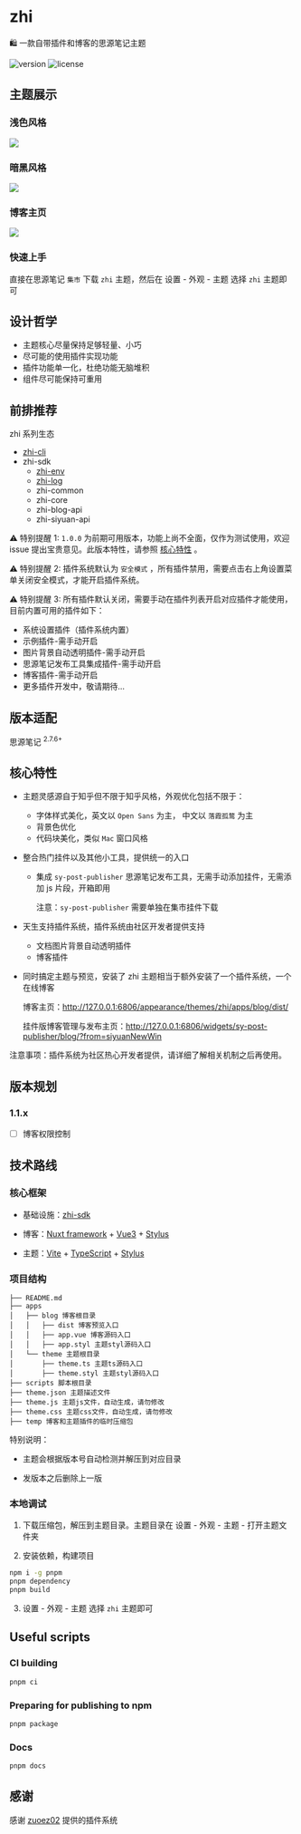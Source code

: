 # zhi

🛍️ 一款自带插件和博客的思源笔记主题

![version](https://img.shields.io/github/release/terwer/zhi.svg?style=flat-square)
![license](https://img.shields.io/badge/license-GPL-blue.svg?style=popout-square)

## 主题展示

### 浅色风格

![](https://static.terwergreen.com/test/202303050157804.png)

### 暗黑风格

![](https://static.terwergreen.com/test/202303050156263.png)

### 博客主页

![](https://static.terwergreen.com/test/202303052323466.png)

### 快速上手

直接在思源笔记 `集市` 下载 `zhi` 主题，然后在 <kbd>设置</kbd> - <kbd>外观</kbd> - <kbd>主题</kbd> 选择 `zhi` 主题即可

## 设计哲学

- 主题核心尽量保持足够轻量、小巧
- 尽可能的使用插件实现功能
- 插件功能单一化，杜绝功能无脑堆积
- 组件尽可能保持可重用

## 前排推荐

zhi 系列生态

- [zhi-cli](https://github.com/terwer/zhi-cli)
- zhi-sdk
  - [zhi-env](https://github.com/terwer/zhi-env)
  - [zhi-log](https://github.com/terwer/zhi-log)
  - zhi-common
  - zhi-core
  - zhi-blog-api
  - zhi-siyuan-api

⚠️ 特别提醒 1: `1.0.0` 为前期可用版本，功能上尚不全面，仅作为测试使用，欢迎 issue
提出宝贵意见。此版本特性，请参照 [核心特性](#核心特性) 。

⚠️ 特别提醒 2: 插件系统默认为 `安全模式` ，所有插件禁用，需要点击右上角设置菜单关闭安全模式，才能开启插件系统。

⚠️ 特别提醒 3: 所有插件默认关闭，需要手动在插件列表开启对应插件才能使用，目前内置可用的插件如下：

- 系统设置插件（插件系统内置）
- 示例插件-需手动开启
- 图片背景自动透明插件-需手动开启
- 思源笔记发布工具集成插件-需手动开启
- 博客插件-需手动开启
- 更多插件开发中，敬请期待...

## 版本适配

思源笔记 <sup>2.7.6+</sup>

## 核心特性

- 主题灵感源自于知乎但不限于知乎风格，外观优化包括不限于：

  - 字体样式美化，英文以 `Open Sans` 为主， 中文以 `落霞孤鹜` 为主
  - 背景色优化
  - 代码块美化，类似 `Mac` 窗口风格

- 整合热门挂件以及其他小工具，提供统一的入口

  - 集成 `sy-post-publisher` 思源笔记发布工具，无需手动添加挂件，无需添加 js 片段，开箱即用

    注意：`sy-post-publisher` 需要单独在集市挂件下载

- 天生支持插件系统，插件系统由社区开发者提供支持

  - 文档图片背景自动透明插件
  - 博客插件

- 同时搞定主题与预览，安装了 zhi 主题相当于额外安装了一个插件系统，一个在线博客

  博客主页：http://127.0.0.1:6806/appearance/themes/zhi/apps/blog/dist/

  挂件版博客管理与发布主页：http://127.0.0.1:6806/widgets/sy-post-publisher/blog/?from=siyuanNewWin

注意事项：插件系统为社区热心开发者提供，请详细了解相关机制之后再使用。

## 版本规划

### 1.1.x

- [ ] 博客权限控制

## 技术路线

### 核心框架

- 基础设施：[zhi-sdk](https://github.com/terwer/zhi-sdk)

- 博客：[Nuxt framework](https://nuxt.com/) + [Vue3](https://vuejs.org/) + [Stylus](https://stylus-lang.com/)

- 主题：[Vite](https://vitejs.dev/) + [TypeScript](https://www.typescriptlang.org/) + [Stylus](https://stylus-lang.com/)

### 项目结构

```
├── README.md
├── apps
│   ├── blog 博客根目录
│   │   ├── dist 博客预览入口
│   │   ├── app.vue 博客源码入口
│   │   ├── app.styl 主题styl源码入口
│   └── theme 主题根目录
│       ├── theme.ts 主题ts源码入口
│       ├── theme.styl 主题styl源码入口
├── scripts 脚本根目录
├── theme.json 主题描述文件         
├── theme.js 主题js文件，自动生成，请勿修改
├── theme.css 主题css文件，自动生成，请勿修改
├── temp 博客和主题插件的临时压缩包
```

特别说明：

- 主题会根据版本号自动检测并解压到对应目录

- 发版本之后删除上一版

### 本地调试

1. 下载压缩包，解压到主题目录。主题目录在 <kbd>设置</kbd> - <kbd>外观</kbd> - <kbd>主题</kbd> - <kbd>打开主题文件夹</kbd>

2. 安装依赖，构建项目

```bash
npm i -g pnpm
pnpm dependency
pnpm build
```

3. <kbd>设置</kbd> - <kbd>外观</kbd> - <kbd>主题</kbd> 选择 `zhi` 主题即可

## Useful scripts

### CI building

```bash
pnpm ci
```

### Preparing for publishing to npm

```bash
pnpm package
```

### Docs

```bash
pnpm docs
```

## 感谢

感谢 [zuoez02](https://github.com/zuoez02/siyuan-plugin-system) 提供的插件系统
